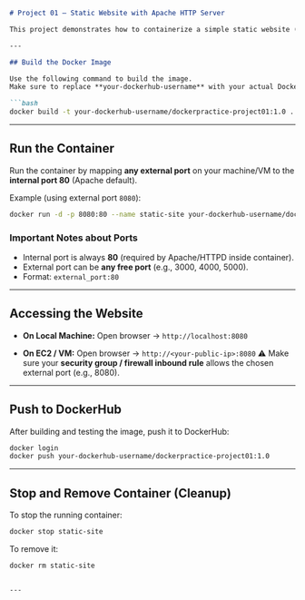 
````markdown
# Project 01 – Static Website with Apache HTTP Server

This project demonstrates how to containerize a simple static website (4–5 HTML pages) using **Apache HTTP Server** with Docker.

---

## Build the Docker Image

Use the following command to build the image.  
Make sure to replace **your-dockerhub-username** with your actual DockerHub username.

```bash
docker build -t your-dockerhub-username/dockerpractice-project01:1.0 .
````

---

## Run the Container

Run the container by mapping **any external port** on your machine/VM to the **internal port 80** (Apache default).

Example (using external port `8080`):

```bash
docker run -d -p 8080:80 --name static-site your-dockerhub-username/dockerpractice-project01:1.0
```

### Important Notes about Ports

* Internal port is always **80** (required by Apache/HTTPD inside container).
* External port can be **any free port** (e.g., 3000, 4000, 5000).
* Format: `external_port:80`

---

## Accessing the Website

* **On Local Machine:**
  Open browser → `http://localhost:8080`

* **On EC2 / VM:**
  Open browser → `http://<your-public-ip>:8080`
  ⚠️ Make sure your **security group / firewall inbound rule** allows the chosen external port (e.g., 8080).

---

## Push to DockerHub

After building and testing the image, push it to DockerHub:

```bash
docker login
docker push your-dockerhub-username/dockerpractice-project01:1.0
```

---

## Stop and Remove Container (Cleanup)

To stop the running container:

```bash
docker stop static-site
```

To remove it:

```bash
docker rm static-site
```

```

---

